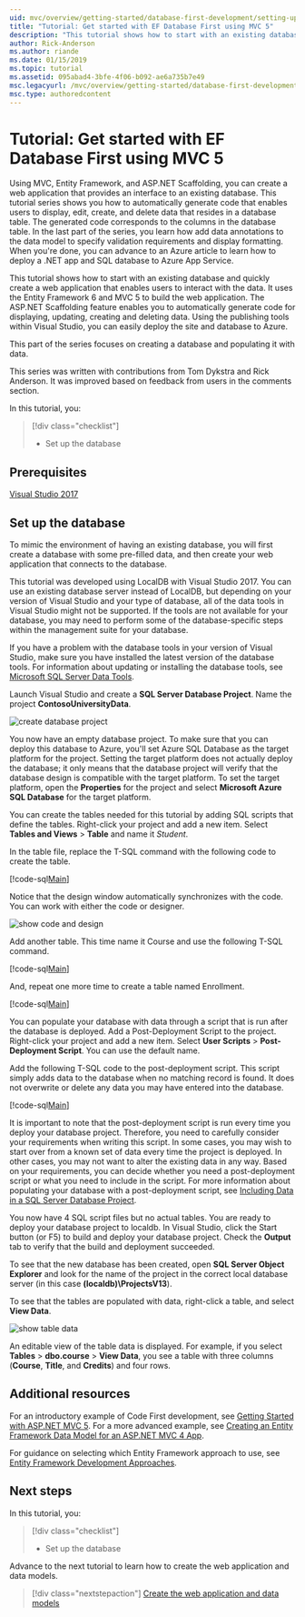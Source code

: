 ```yaml
---
uid: mvc/overview/getting-started/database-first-development/setting-up-database
title: "Tutorial: Get started with EF Database First using MVC 5"
description: "This tutorial shows how to start with an existing database and quickly create a web application that enables users to interact with the data."
author: Rick-Anderson
ms.author: riande
ms.date: 01/15/2019
ms.topic: tutorial
ms.assetid: 095abad4-3bfe-4f06-b092-ae6a735b7e49
msc.legacyurl: /mvc/overview/getting-started/database-first-development/setting-up-database
msc.type: authoredcontent
---
```


# Tutorial: Get started with EF Database First using MVC 5

Using MVC, Entity Framework, and ASP.NET Scaffolding, you can create a web application that provides an interface to an existing database. This tutorial series shows you how to automatically generate code that enables users to display, edit, create, and delete data that resides in a database table. The generated code corresponds to the columns in the database table. In the last part of the series, you learn how add data annotations to the data model to specify validation requirements and display formatting. When you're done, you can advance to an Azure article to learn how to deploy a .NET app and SQL database to Azure App Service.

This tutorial shows how to start with an existing database and quickly create a web application that enables users to interact with the data. It uses the Entity Framework 6 and MVC 5 to build the web application. The ASP.NET Scaffolding feature enables you to automatically generate code for displaying, updating, creating and deleting data. Using the publishing tools within Visual Studio, you can easily deploy the site and database to Azure.

This part of the series focuses on creating a database and populating it with data.

This series was written with contributions from Tom Dykstra and Rick Anderson. It was improved based on feedback from users in the comments section.

In this tutorial, you:

> [!div class="checklist"]
> * Set up the database

## Prerequisites

[Visual Studio 2017](https://visualstudio.microsoft.com/downloads/)

## Set up the database

To mimic the environment of having an existing database, you will first create a database with some pre-filled data, and then create your web application that connects to the database.

This tutorial was developed using LocalDB with Visual Studio 2017. You can use an existing database server instead of LocalDB, but depending on your version of Visual Studio and your type of database, all of the data tools in Visual Studio might not be supported. If the tools are not available for your database, you may need to perform some of the database-specific steps within the management suite for your database.

If you have a problem with the database tools in your version of Visual Studio, make sure you have installed the latest version of the database tools. For information about updating or installing the database tools, see [Microsoft SQL Server Data Tools](https://msdn.microsoft.com/data/hh297027).

Launch Visual Studio and create a **SQL Server Database Project**. Name the project **ContosoUniversityData**.

![create database project](setting-up-database/_static/image1.png)

You now have an empty database project. To make sure that you can deploy this database to Azure, you'll set Azure SQL Database as the target platform for the project. Setting the target platform does not actually deploy the database; it only means that the database project will verify that the database design is compatible with the target platform. To set the target platform, open the **Properties** for the project and select **Microsoft Azure SQL Database** for the target platform.

You can create the tables needed for this tutorial by adding SQL scripts that define the tables. Right-click your project and add a new item. Select **Tables and Views** > **Table** and name it *Student*.

In the table file, replace the T-SQL command with the following code to create the table.

[!code-sql[Main](setting-up-database/samples/sample1.sql)]

Notice that the design window automatically synchronizes with the code. You can work with either the code or designer.

![show code and design](setting-up-database/_static/image5.png)

Add another table. This time name it Course and use the following T-SQL command.

[!code-sql[Main](setting-up-database/samples/sample2.sql)]

And, repeat one more time to create a table named Enrollment.

[!code-sql[Main](setting-up-database/samples/sample3.sql)]

You can populate your database with data through a script that is run after the database is deployed. Add a Post-Deployment Script to the project. Right-click your project and add a new item. Select **User Scripts** > **Post-Deployment Script**. You can use the default name.

Add the following T-SQL code to the post-deployment script. This script simply adds data to the database when no matching record is found. It does not overwrite or delete any data you may have entered into the database.

[!code-sql[Main](setting-up-database/samples/sample4.sql)]

It is important to note that the post-deployment script is run every time you deploy your database project. Therefore, you need to carefully consider your requirements when writing this script. In some cases, you may wish to start over from a known set of data every time the project is deployed. In other cases, you may not want to alter the existing data in any way. Based on your requirements, you can decide whether you need a post-deployment script or what you need to include in the script. For more information about populating your database with a post-deployment script, see [Including Data in a SQL Server Database Project](https://docs.microsoft.com/archive/blogs/ssdt/including-data-in-a-sql-server-database-project).

You now have 4 SQL script files but no actual tables. You are ready to deploy your database project to localdb. In Visual Studio, click the Start button (or F5) to build and deploy your database project. Check the **Output** tab to verify that the build and deployment succeeded.

To see that the new database has been created, open **SQL Server Object Explorer** and look for the name of the project in the correct local database server (in this case **(localdb)\ProjectsV13**).

To see that the tables are populated with data, right-click a table, and select **View Data**.

![show table data](setting-up-database/_static/image9.png)

An editable view of the table data is displayed. For example, if you select **Tables** > **dbo.course** > **View Data**, you see a table with three columns (**Course**, **Title**, and **Credits**) and four rows.

## Additional resources

For an introductory example of Code First development, see [Getting Started with ASP.NET MVC 5](../introduction/getting-started.md). For a more advanced example, see [Creating an Entity Framework Data Model for an ASP.NET MVC 4 App](../getting-started-with-ef-using-mvc/creating-an-entity-framework-data-model-for-an-asp-net-mvc-application.md).

For guidance on selecting which Entity Framework approach to use, see [Entity Framework Development Approaches](https://msdn.microsoft.com/library/ms178359.aspx#dbfmfcf).

## Next steps

In this tutorial, you:

> [!div class="checklist"]
> * Set up the database

Advance to the next tutorial to learn how to create the web application and data models.
> [!div class="nextstepaction"]
> [Create the web application and data models](creating-the-web-application.md)
